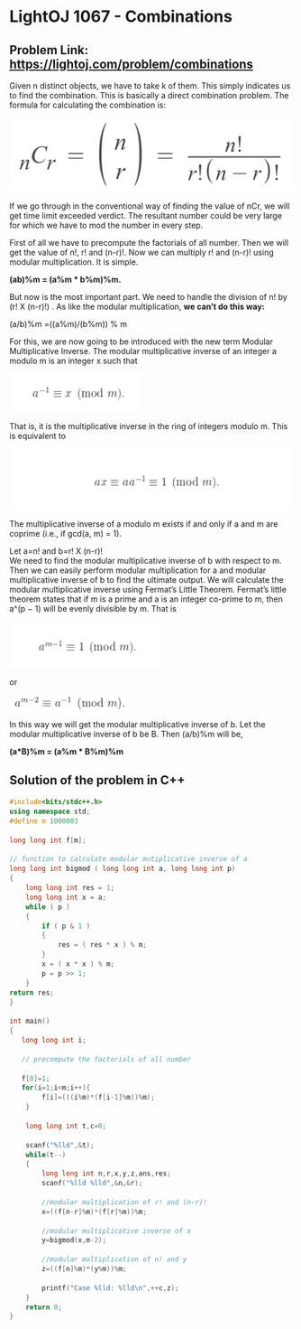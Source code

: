 # LightOJ 1067 - Combinations
## Problem Link: https://lightoj.com/problem/combinations


Given n distinct objects, we have to take k of them. This simply indicates us to find the combination. This is basically a direct combination problem. The formula for calculating the combination is:

![](formula1.png)

If we go through in the conventional way of finding the value of nCr, we will get time limit exceeded verdict. The resultant number could be very large for which we have to mod the number in every step.

First of all we have to precompute the factorials of all number. Then we will get the value of n!, r! and (n-r)!.
Now we can multiply r! and (n-r)! using modular multiplication. It is simple.

**(ab)%m = (a%m * b%m)%m.**

But now is the most important part. We need to handle the division of n! by (r! X (n-r)!) . As like the modular multiplication, **we can’t do this way:**

(a/b)%m =((a%m)/(b%m)) % m

For this, we are now going to be introduced with the new term Modular Multiplicative Inverse.
The modular multiplicative inverse of an integer a modulo m is an integer x such that

![](formula2.png)

That is, it is the multiplicative inverse in the ring of integers modulo m. This is equivalent to

![](formula3.png)

The multiplicative inverse of a modulo m exists if and only if a and m are coprime (i.e., if gcd(a, m) = 1).

Let a=n! and b=r! X (n-r)!<br>
We need to find the modular multiplicative inverse of b with respect to m. Then we can easily perform modular multiplication for a and modular multiplicative inverse of b to find the ultimate output.
We will calculate the modular multiplicative inverse using Fermat’s Little Theorem.
Fermat’s little theorem states that if m is a prime and a is an integer co-prime to m, then a^(p − 1) will be evenly divisible by m. That is

![](formula4.png)

or

![](formula5.png)

In this way we will get the modular multiplicative inverse of b. Let the modular multiplicative inverse of b be B.
Then (a/b)%m will be,

**(a*B)%m = (a%m * B%m)%m**

## **Solution of the problem in C++**
```cpp
#include<bits/stdc++.h>
using namespace std;
#define m 1000003

long long int f[m];

// function to calculate modular mutiplicative inverse of a
long long int bigmod ( long long int a, long long int p)
{
    long long int res = 1;
    long long int x = a;
    while ( p )
    {
        if ( p & 1 )
        {
            res = ( res * x ) % m;
        }
        x = ( x * x ) % m;
        p = p >> 1;
    }
return res;
}

int main()
{
   long long int i;

   // precompute the factorials of all number

   f[0]=1;
   for(i=1;i<m;i++){
        f[i]=(((i%m)*(f[i-1]%m))%m);
    }

    long long int t,c=0;

    scanf("%lld",&t);
    while(t--)
    {
        long long int n,r,x,y,z,ans,res;
        scanf("%lld %lld",&n,&r);

        //modular multiplication of r! and (n-r)!
        x=((f[n-r]%m)*(f[r]%m))%m;

        //modular multiplicative inverse of x
        y=bigmod(x,m-2);

        //modular multiplication of n! and y
        z=((f[n]%m)*(y%m))%m;

        printf("Case %lld: %lld\n",++c,z);
    }
    return 0;
}